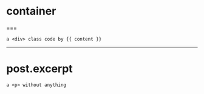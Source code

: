 # container
===
```
a <div> class code by {{ content }}
```
-------

# post.excerpt

```
a <p> without anything 
```
